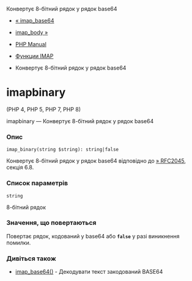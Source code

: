 Конвертує 8-бітний рядок у рядок base64

-   [« imap\_base64](function.imap-base64.html)
    
-   [imap\_body »](function.imap-body.html)
    
-   [PHP Manual](index.html)
    
-   [Функции IMAP](ref.imap.html)
    
-   Конвертує 8-бітний рядок у рядок base64
    

# imapbinary

(PHP 4, PHP 5, PHP 7, PHP 8)

imapbinary — Конвертує 8-бітний рядок у рядок base64

### Опис

```methodsynopsis
imap_binary(string $string): string|false
```

Конвертує 8-бітний рядок у рядок base64 відповідно до [» RFC2045](http://www.faqs.org/rfcs/rfc2045), секція 6.8.

### Список параметрів

`string`

8-бітний рядок

### Значення, що повертаються

Повертає рядок, кодований у base64 або **`false`** у разі виникнення помилки.

### Дивіться також

-   [imap\_base64()](function.imap-base64.html) - Декодувати текст закодований BASE64